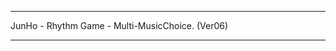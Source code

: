 -----------------------------------------------------------------------

JunHo - Rhythm Game - Multi-MusicChoice.
(Ver06)

-----------------------------------------------------------------------
